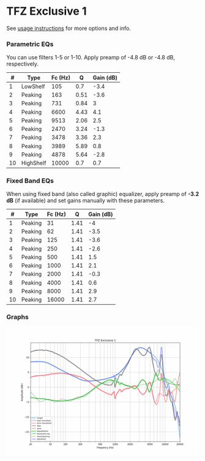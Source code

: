 # TFZ Exclusive 1
See [usage instructions](https://github.com/jaakkopasanen/AutoEq#usage) for more options and info.

### Parametric EQs
You can use filters 1-5 or 1-10. Apply preamp of -4.8 dB or -4.8 dB, respectively.

|   # | Type      |   Fc (Hz) |    Q |   Gain (dB) |
|-----|-----------|-----------|------|-------------|
|   1 | LowShelf  |       105 | 0.7  |        -3.4 |
|   2 | Peaking   |       163 | 0.51 |        -3.6 |
|   3 | Peaking   |       731 | 0.84 |         3   |
|   4 | Peaking   |      6600 | 4.43 |         4.1 |
|   5 | Peaking   |      9513 | 2.06 |         2.5 |
|   6 | Peaking   |      2470 | 3.24 |        -1.3 |
|   7 | Peaking   |      3478 | 3.36 |         2.3 |
|   8 | Peaking   |      3989 | 5.89 |         0.8 |
|   9 | Peaking   |      4878 | 5.64 |        -2.8 |
|  10 | HighShelf |     10000 | 0.7  |         0.7 |

### Fixed Band EQs
When using fixed band (also called graphic) equalizer, apply preamp of **-3.2 dB** (if available) and set gains manually with these parameters.

|   # | Type    |   Fc (Hz) |    Q |   Gain (dB) |
|-----|---------|-----------|------|-------------|
|   1 | Peaking |        31 | 1.41 |        -4   |
|   2 | Peaking |        62 | 1.41 |        -3.5 |
|   3 | Peaking |       125 | 1.41 |        -3.6 |
|   4 | Peaking |       250 | 1.41 |        -2.6 |
|   5 | Peaking |       500 | 1.41 |         1.5 |
|   6 | Peaking |      1000 | 1.41 |         2.1 |
|   7 | Peaking |      2000 | 1.41 |        -0.3 |
|   8 | Peaking |      4000 | 1.41 |         0.6 |
|   9 | Peaking |      8000 | 1.41 |         2.9 |
|  10 | Peaking |     16000 | 1.41 |         2.7 |

### Graphs
![](./TFZ%20Exclusive%201.png)
